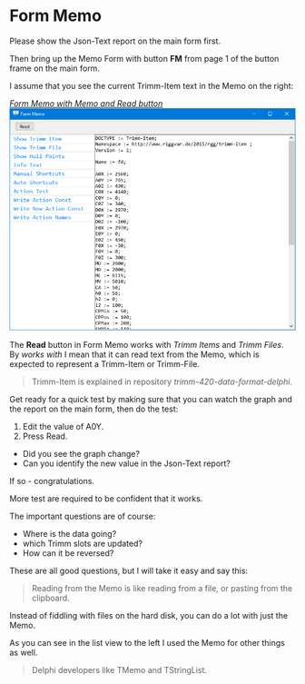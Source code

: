 # Form Memo

Please show the Json-Text report on the main form first.

Then bring up the Memo Form with button **FM** from page 1 of the button frame on the main form.

I assume that you see the current Trimm-Item text in the Memo on the right:

<a href="images/Form-Memo-01.png">*Form Memo with Memo and Read button*<br>
![screenshot of FormMemo](images/Form-Memo-01.png)</a>

The **Read** button in Form Memo works with *Trimm Items* and *Trimm Files*.
By *works with* I mean that it can read text from the Memo,
which is expected to represent a Trimm-Item or Trimm-File.

> Trimm-Item is explained in repository *trimm-420-data-format-delphi*.

Get ready for a quick test by making sure
that you can watch the graph and the report on the main form,
then do the test:

1. Edit the value of A0Y.
1. Press Read.

- Did you see the graph change?
- Can you identify the new value in the Json-Text report?

If so - congratulations.

More test are required to be confident that it works.

The important questions are of course:
- Where is the data going?
- which Trimm slots are updated?
- How can it be reversed?

These are all good questions, but I will take it easy and say this:

> Reading from the Memo is like reading from a file, or pasting from the clipboard.

Instead of fiddling with files on the hard disk, you can do a lot with just the Memo.

As you can see in the list view to the left I used the Memo for other things as well.

> Delphi developers like TMemo and TStringList.